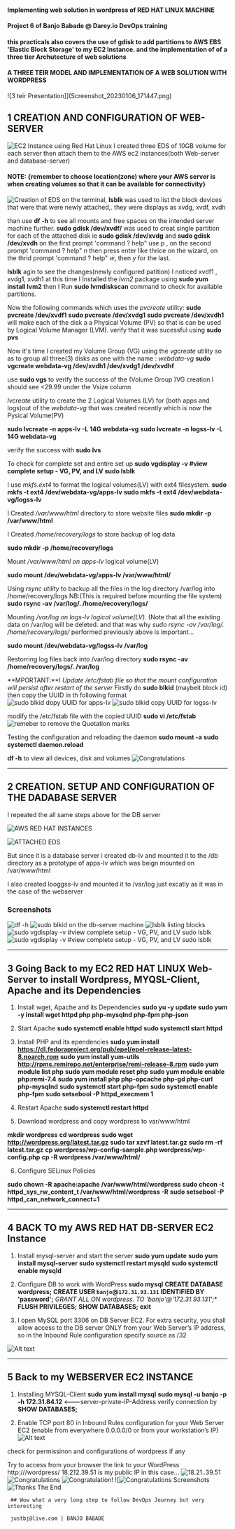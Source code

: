 #### Implementing web solution in wordpress of RED HAT LINUX MACHINE
#### Project 6 of Banjo Babade @ Darey.io DevOps training
#### this practicals also covers the use of gdisk to add partitions to AWS EBS 'Elastic Block Storage' to my EC2 Instance. and the implementation of  of a three tier Archutecture of web solutions

#### A THREE TEIR MODEL AND IMPLEMENTATION OF A WEB SOLUTION WITH WORDPRESS 
![3 teir Presentation]](Screenshot_20230106_171447.png)
## 1 CREATION AND CONFIGURATION OF WEB-SERVER
![EC2 Instance using Red Hat Linux](Screenshot_20230106_062959.png)
I created three EDS of 10GB volume for each server  then attach them to the AWS ec2 instances(both Web-server and database-server)
#### NOTE: {remember to choose location(zone) where your AWS server is when creating volumes so that it can be available for connectivity}
![Creation of EDS ](Screenshot_20230106_063433.png)
on the terminal, **lsblk** was used to list the block devices that were  that were newly attached,. they were displays as xvdg, xvdf, xvdh

than use **df -h** to see all mounts and free spaces on the intended server machine 
further. **sudo gdisk /dev/xvdf/** was used to creat single partition for each of the attached disk ie **sudo gdisk /dev/xvdg** and **sudo gdisk /dev/xvdh** on the first prompt 'command ? help"  use *p* , on the second prompt 'command ? help" *n* then press enter like thrice on the wizard, on the thrid prompt 'command ? help" *w*, then *y* for the last.

**lsblk** agin to see the changes(newly configured patition) I noticed xvdf1 , xvdg1, xvdh1 at this time
I Installed the  *lvm2* package using **sudo yum install lvm2** then I Run **sudo lvmdiskscan** command to check for available partitions.

Now the following commands which uses the *pvcreate* utility:
**sudo pvcreate /dev/xvdf1**
**sudo pvcreate /dev/xvdg1**
**sudo pvcreate /dev/xvdh1**
will make each of the disk a a Physical Volume (PV) so that is can be used by Logical Volume Manager (LVM).
verify that it was sucessful using **sudo pvs** 

Now it's time I created my Volume Group (VG) using the *vgcreate* utility so as to group all three(3) disks as one with the name : *webdata-vg*
**sudo vgcreate webdata-vg /dev/xvdh1 /dev/xvdg1 /dev/xvdhf**

use **sudo vgs** to verify the success of the (Volume Group )VG creation I should see <29.99 under the Vsize column

*lvcreate* utility to create the 2 Logical Volumes (LV) for (both apps and logs)out of the *webdata-vg* that was created recently which is now the Pysical Volume(PV)

**sudo lvcreate -n apps-lv -L 14G webdata-vg**
**sudo lvcreate -n logss-lv -L 14G webdata-vg**

verify the success with **sudo lvs**

To check for complete set and entire set up
**sudo vgdisplay -v #view complete setup - VG, PV, and LV sudo lsblk**

I use *mkfs.ext4* to format the logical volumes(LV) with ext4 filesystem.
**sudo mkfs -t ext4 /dev/webdata-vg/apps-lv**
**sudo mkfs -t ext4 /dev/webdata-vg/logss-lv**

I Created */var/www/html* directory to store website files
**sudo mkdir -p /var/www/html**

I Created */home/recovery/logs* to store backup of log data

**sudo mkdir -p /home/recovery/logs**

Mount */var/www/html on apps-lv* logical volume(LV)

**sudo mount /dev/webdata-vg/apps-lv /var/www/html/**

Using *rsync utility* to backup all the files in the log directory /var/log into /home/recovery/logs 
NB:(This is required before mounting the file system)
**sudo rsync -av /var/log/. /home/recovery/logs/**

Mounting */var/log on logs-lv logical volume(LV)*. (Note that all the existing data on /var/log will be deleted. and that was why *sudo rsync -av /var/log/. /home/recovery/logs/* performed previously above is important...

**sudo mount /dev/webdata-vg/logss-lv /var/log**

Restorring log files back into /var/log directory
**sudo rsync -av /home/recovery/logs/. /var/log**


**MPORTANT:**I *Update /etc/fstab file so that the mount configuration will persist after restart of the server*
Firstly do **sudo blkid** (maybeit block id) then copy the UUID in th following format
![sudo blkid dopy UUID for apps-lv](Screenshot_20230105_232014.png)
![sudo blkid copy UUID for logss-lv](Screenshot_20230105_232632.png)

modify the /etc/fstab file with the copied UUID
**sudo vi /etc/fstab**
![remeber to remove the Quotation marks](Screenshot_20230105_232816.png)

Testing the configuration and reloading the daemon
**sudo mount -a**
**sudo systemctl daemon.reload** 

**df -h** to view all devices, disk and volumes
![Congratulations](Screenshot_20230105_233145.png)
********************************** ***********************************
## 2 CREATION. SETUP AND CONFIGURATION OF THE DADABASE SERVER 

I repeated the all same steps above for the DB server

![AWS RED HAT INSTANCES](Screenshot_20230106_062959.png) 


![ATTACHED EDS](Screenshot_20230106_063433.png)

But since it is a database server i created db-lv  and mounted it to the /db directory  as a prototype of apps-lv which was beign mounted on /var/www/html

I also created looggss-lv and mounted it to /var/log just excatly as it was in the case of the webserver
### Screenshots
![df -h](Screenshot_20230106_152620.png)
![sudo blkid on the db-server machine](Screenshot_20230106_152833.png)
![lsblk listing blocks](Screenshot_20230106_152851.png)
![sudo vgdisplay -v #view complete setup - VG, PV, and LV sudo lsblk](Screenshot_20230106_153047.png)
![sudo vgdisplay -v #view complete setup - VG, PV, and LV sudo lsblk](Screenshot_20230106_153101.png)

******************************************  **********************************************
## 3 Going Back to my EC2 RED HAT LINUX Web-Server to install Wordpress, MYQSL-Client, Apache and its Dependencies

1. Install wget, Apache and its Dependencies
 **sudo yu -y update**
 **sudo yum -y install wget httpd php php-mysqlnd php-fpm php-json**

 2. Start Apache
**sudo systemctl enable httpd**
**sudo systemctl start httpd**

3. Install PHP and its ependencies
  **sudo yum install https://dl.fedoraproject.org/pub/epel/epel-release-latest-8.noarch.rpm**
 **sudo yum install yum-utils**
 **http://rpms.remirepo.net/enterprise/remi-release-8.rpm**
 **sudo yum module list php**
 **sudo yum module reset php**
 **sudo yum module enable php:remi-7.4**
 **sudo yum install php php-opcache php-gd php-curl php-mysqlnd**
 **sudo systemctl start php-fpm**
 **sudo systemctl enable php-fpm**
 **sudo setsebool -P httpd_execmem 1**

 4. Restart Apache
    **sudo systemctl restart httpd**

5. Download wordpress and copy wordpress to var/www/html

  **mkdir wordpress**
  **cd   wordpress**
  **sudo wget http://wordpress.org/latest.tar.gz**
  **sudo tar xzvf latest.tar.gz**
  **sudo rm -rf latest.tar.gz**
  **cp wordpress/wp-config-sample.php wordpress/wp-config.php**
  **cp -R wordpress /var/www/html/**

6. Configure SELinux Policies

  **sudo chown -R apache:apache /var/www/html/wordpress**
  **sudo chcon -t httpd_sys_rw_content_t /var/www/html/wordpress -R**
  **sudo setsebool -P httpd_can_network_connect=1**

******************************  **********************************************
## 4 BACK TO my AWS  RED HAT DB-SERVER EC2 Instance

1. Install mysql-server and start the server
**sudo yum update**
**sudo yum install mysql-server**
**sudo systemctl restart mysqld**
**sudo systemctl enable mysqld**

2. Configure DB to work with WordPress
**sudo mysql**
**CREATE DATABASE wordpress;**
**CREATE USER `banjo`@`172.31.93.131` IDENTIFIED BY 'password';**
**GRANT ALL ON wordpress.* TO 'banjo'@'172.31.93.131';**
**FLUSH PRIVILEGES;**
**SHOW DATABASES;**
**exit**

3. I open MySQL port 3306 on DB Server EC2. For extra security, you shall allow access to the DB server ONLY from your Web Server’s IP address, so in the Inbound Rule configuration specify source as /32
   
![Alt text](Screenshot_20230106_152349.png)

*************************************  ****************************************
## 5 Back to my WEBSERVER EC2 INSTANCE
1. Installing MYSQL-Client
**sudo yum install mysql**
**sudo mysql -u banjo -p -h 172.31.84.12** <---server-private-IP-Address
verify connection by **SHOW DATABASES;**

2. Enable TCP port 80 in Inbound Rules configuration for your Web Server EC2 (enable from everywhere 0.0.0.0/0 or from your workstation’s IP)
![Alt text](Screenshot_20230106_152241.png)

check for permissinon and configurations of wordpress if any

Try to access from your browser the link to your WordPress http://<Web-Server-Public-IP-Address>/wordpress/
        18.212.39.51 is my public IP in this case...
    ![18.21..39.51](Screenshot_20230106_061026.png)  
    ![Congratulations](Screenshot_20230106_061042.png)
    ![Congratulation!](Screenshot_20230106_061152.png)
     ![![Congratulations Screenshots](Screenshot_20230106_061209.png)
     ![Thanks The End](Screenshot_20230106_061219.png)

     ## Wow what a very long step to follow DevOps Journey but very interesting 
     
     justbj@live.com | BANJO BABADE
     

















